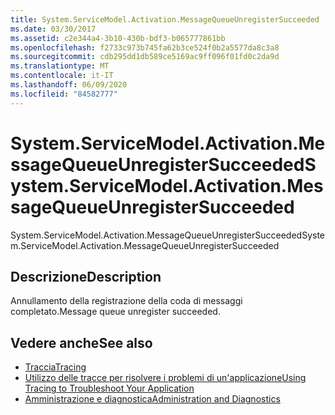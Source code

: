 ```yaml
---
title: System.ServiceModel.Activation.MessageQueueUnregisterSucceeded
ms.date: 03/30/2017
ms.assetid: c2e344a4-3b10-430b-bdf3-b065777861bb
ms.openlocfilehash: f2733c973b745fa62b3ce524f0b2a5577da8c3a8
ms.sourcegitcommit: cdb295dd1db589ce5169ac9ff096f01fd0c2da9d
ms.translationtype: MT
ms.contentlocale: it-IT
ms.lasthandoff: 06/09/2020
ms.locfileid: "84582777"
---
```

# <a name="systemservicemodelactivationmessagequeueunregistersucceeded"></a><span data-ttu-id="fac8f-102">System.ServiceModel.Activation.MessageQueueUnregisterSucceeded</span><span class="sxs-lookup"><span data-stu-id="fac8f-102">System.ServiceModel.Activation.MessageQueueUnregisterSucceeded</span></span>
<span data-ttu-id="fac8f-103">System.ServiceModel.Activation.MessageQueueUnregisterSucceeded</span><span class="sxs-lookup"><span data-stu-id="fac8f-103">System.ServiceModel.Activation.MessageQueueUnregisterSucceeded</span></span>  
  
## <a name="description"></a><span data-ttu-id="fac8f-104">Descrizione</span><span class="sxs-lookup"><span data-stu-id="fac8f-104">Description</span></span>  
 <span data-ttu-id="fac8f-105">Annullamento della registrazione della coda di messaggi completato.</span><span class="sxs-lookup"><span data-stu-id="fac8f-105">Message queue unregister succeeded.</span></span>  
  
## <a name="see-also"></a><span data-ttu-id="fac8f-106">Vedere anche</span><span class="sxs-lookup"><span data-stu-id="fac8f-106">See also</span></span>

- [<span data-ttu-id="fac8f-107">Traccia</span><span class="sxs-lookup"><span data-stu-id="fac8f-107">Tracing</span></span>](index.md)
- [<span data-ttu-id="fac8f-108">Utilizzo delle tracce per risolvere i problemi di un'applicazione</span><span class="sxs-lookup"><span data-stu-id="fac8f-108">Using Tracing to Troubleshoot Your Application</span></span>](using-tracing-to-troubleshoot-your-application.md)
- [<span data-ttu-id="fac8f-109">Amministrazione e diagnostica</span><span class="sxs-lookup"><span data-stu-id="fac8f-109">Administration and Diagnostics</span></span>](../index.md)
